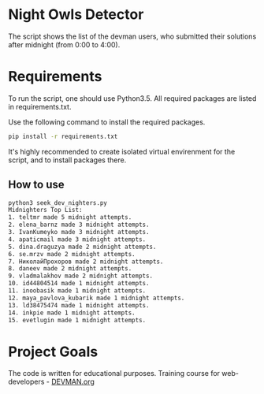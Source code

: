 # Night Owls Detector

The script shows the list of the devman users, who submitted their solutions after midnight (from 0:00 to 4:00).

# Requirements

To run the script, one should use Python3.5. All required packages are listed in requirements.txt.

Use the following command to install the required packages.
```bash
pip install -r requirements.txt
```
It's highly recommended to create isolated virtual envirenment for the script, and to install packages there.

## How to use

```bash
python3 seek_dev_nighters.py
Midnighters Top List:
1. teltmr made 5 midnight attempts.
2. elena_barnz made 3 midnight attempts.
3. IvanKumeyko made 3 midnight attempts.
4. apaticmail made 3 midnight attempts.
5. dina.draguzya made 2 midnight attempts.
6. se.mrzv made 2 midnight attempts.
7. НиколайПрохоров made 2 midnight attempts.
8. daneev made 2 midnight attempts.
9. vladmalakhov made 2 midnight attempts.
10. id44804514 made 1 midnight attempts.
11. inoobasik made 1 midnight attempts.
12. maya_pavlova_kubarik made 1 midnight attempts.
13. ld38475474 made 1 midnight attempts.
14. inkpie made 1 midnight attempts.
15. evetlugin made 1 midnight attempts.
```


# Project Goals

The code is written for educational purposes. Training course for web-developers - [DEVMAN.org](https://devman.org)
